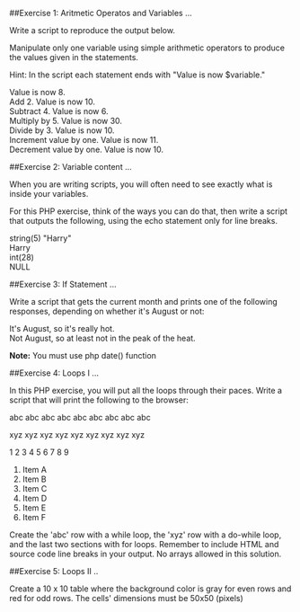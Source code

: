 
##Exercise 1: Aritmetic Operatos and Variables
...

Write a script to reproduce the output below.  

Manipulate only one variable using  simple arithmetic operators to produce the values given in the statements.  

Hint: In the script each statement ends with "Value is now $variable."  

Value is now 8.  
Add 2. Value is now 10.  
Subtract 4. Value is now 6.  
Multiply by 5. Value is now 30.  
Divide by 3. Value is now 10.  
Increment value by one. Value is now 11.  
Decrement value by one. Value is now 10.  

##Exercise 2: Variable content
...

When you are writing scripts, you will often need to see exactly what is inside your variables.  

For this PHP exercise, think of the ways you can do that, then write a script that outputs the following, using the echo statement only for line breaks.  

string(5) "Harry"  
Harry  
int(28)  
NULL  

##Exercise 3: If Statement
...

Write a script that gets the current month and prints one of the following responses, depending on whether it's August or not:  

It's August, so it's really hot.  
Not August, so at least not in the peak of the heat.  

**Note:** You must use php date() function  

##Exercise 4: Loops I
...

In this PHP exercise, you will put all the loops through their paces. Write a script that will print the following to the browser:  

abc abc abc abc abc abc abc abc abc  

xyz xyz xyz xyz xyz xyz xyz xyz xyz  

1 2 3 4 5 6 7 8 9  

1. Item A
2. Item B
3. Item C
4. Item D
5. Item E
6. Item F

Create the 'abc' row with a while loop, the 'xyz' row with a do-while loop, and the last two sections with for loops. Remember to include HTML and source code line breaks in your output. No arrays allowed in this solution.  

##Exercise 5: Loops II
..

Create a 10 x 10 table where the background color is gray for even rows and red for odd rows. The cells' dimensions must be 50x50 (pixels)  
